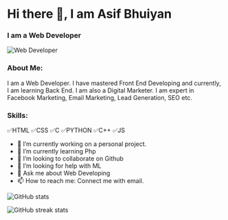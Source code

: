 # Hi there 👋, I am Asif Bhuiyan
### I am a Web Developer

![Web Developer](https://scontent.fdac11-1.fna.fbcdn.net/v/t39.30808-6/261786526_1142448206496727_1679571605492694672_n.jpg?_nc_cat=111&ccb=1-7&_nc_sid=174925&_nc_eui2=AeFYhR-XVTlhazwxqdz_5kOp6ZVC_HugzqrplUL8e6DOqgX0YK4ik-4ciYA8RuvWe0erOMdHG7FSVC7weFObyi7Y&_nc_ohc=21XvwfR8Os4AX914RXV&_nc_ht=scontent.fdac11-1.fna&oh=00_AfDkzm9QM1tHReHAsH561CuZxfdnHOEO2PMFtYCoNDGgmA&oe=648CB6D0)

### About Me: 
I am a Web Developer. I have mastered Front End Developing and currently, I am learning Back End. I am also a Digital Marketer. I am expert in Facebook Marketing, Email Marketing, Lead Generation, SEO etc. 



### Skills: 
✅HTML
✅CSS
✅C
✅PYTHON
✅C++
✅JS

- 🔭 I’m currently working on a personal project. 
- 🌱 I’m currently learning Php 
- 👯 I’m looking to collaborate on Github 
- 🤔 I’m looking for help with ML 
- 💬 Ask me about Web Developing 
- 📫 How to reach me: Connect me with email. 

![GitHub stats](https://github-readme-stats.vercel.app/api?username=asifbhuiyann&show_icons=true)  

![GitHub streak stats](https://streak-stats.demolab.com/?user=asifbhuiyann)  


